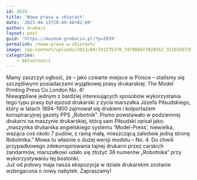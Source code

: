 ```yaml
---
id: 2639
title: 'Nowa prasa w zbiorach'
date: '2023-04-13T18:49:48+02:00'
author: drukarz
layout: post
guid: 'https://muzeum.grebocin.pl/?p=2639'
permalink: /nowa-prasa-w-zbiorach/
image: /wp-content/uploads/2023/04/341275370_747986977028352_3310165739491151762_n.jpg
categories:
    - Aktualności
---
```


<div class="" dir="auto"><div class="x1iorvi4 x1pi30zi x1swvt13 x1l90r2v" data-ad-comet-preview="message" data-ad-preview="message" id=":R1a6lbql5laammjabkq75b5klbaH2:"><div class="x78zum5 xdt5ytf xz62fqu x16ldp7u"><div class="xu06os2 x1ok221b"><div class="x11i5rnm xat24cr x1mh8g0r x1vvkbs xdj266r x126k92a"><div dir="auto">Mamy zaszczyt ogłosić, że – jako czwarte miejsce w Polsce – staliśmy się szczęśliwymi posiadaczami wyjątkowej prasy drukarskiej: The Model Printing Press Co London No. 4!</div></div><div class="x11i5rnm xat24cr x1mh8g0r x1vvkbs xtlvy1s x126k92a"><div dir="auto">Niewątpliwie jednym z bardziej interesujących sposobów wykorzystania tego typu prasy był epizod drukarski z życia marszałka Józefa Piłsudskiego, który w latach 1894-1900 zajmował się drukiem i kolportażem konspiracyjnej gazety PPS „Robotnik”. Pismo powstawało w podziemnej drukarni na maszynie drukarskiej, którą sam Piłsudski opisał jako: „maszynka drukarska angielskiego systemu 'Model-Press’, niewielka, ważąca coś około 7 pudów, z ramą małą, mieszczącą zaledwie jedną stronę Robotnika.” Mowa tu właśnie o dużej wersji modelu – No. 4. Do chwili przypadkowego zdekonspirowania tajnej drukarni przez carskich żandarmów, marszałkowi udało się złożyć 38 numerów „Robotnika” przy wykorzystywaniu tej bostonki.</div></div><div class="x11i5rnm xat24cr x1mh8g0r x1vvkbs xtlvy1s x126k92a"><div dir="auto">Już od połowy maja nasza ekspozycja w dziale drukarskim zostanie wzbogacona o nowy nabytek. Zapraszamy!</div></div></div></div></div></div>